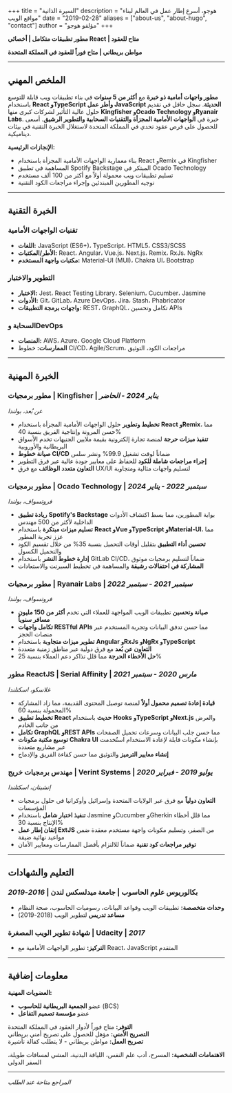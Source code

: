 +++
title = "السيرة الذاتية"
description = "هوجو، أسرع إطار عمل في العالم لبناء مواقع الويب"
date = "2019-02-28"
aliases = ["about-us", "about-hugo", "contact"]
author = "مؤلفو هوجو"
+++

**مطور تطبيقات متكامل | أخصائي React | متاح للعقود**

**مواطن بريطاني | متاح فوراً للعقود في المملكة المتحدة**

---

## الملخص المهني

**مطور واجهات أمامية ذو خبرة** مع **أكثر من 5 سنوات** في بناء تطبيقات ويب قابلة للتوسع باستخدام **React وTypeScript وأطر عمل JavaScript الحديثة**. سجل حافل في تقديم حلول عالية التأثير لشركات كبرى منها **Kingfisher وOcado Technology وRyanair Labs**. خبرة في **الواجهات الأمامية المجزأة والتقنيات السحابية والتطوير الرشيق**. أسعى للحصول على فرص عقود تحدي في المملكة المتحدة لاستغلال الخبرة التقنية في بيئات ديناميكية.

**الإنجازات الرئيسية:**

- بناء معمارية الواجهات الأمامية المجزأة باستخدام React وRemix في Kingfisher
- المساهمة في تطبيق Spotify Backstage المبتكر في Ocado Technology
- تسليم تطبيقات ويب محمولة أولاً مع أكثر من 100 ألف مستخدم
- توجيه المطورين المبتدئين وإجراء مراجعات الكود التقنية

---

## الخبرة التقنية

### تقنيات الواجهات الأمامية

- **اللغات:** JavaScript (ES6+)، TypeScript، HTML5، CSS3/SCSS
- **الأطر/المكتبات:** React، Angular، Vue.js، Next.js، Remix، RxJs، NgRx
- **مكتبات واجهة المستخدم:** Material-UI (MUI)، Chakra UI، Bootstrap

### التطوير والاختبار

- **الاختبار:** Jest، React Testing Library، Selenium، Cucumber، Jasmine
- **الأدوات:** Git، GitLab، Azure DevOps، Jira، Stash، Phabricator
- **واجهات برمجة التطبيقات:** REST، GraphQL، تكامل وتحسين APIs

### السحابة وDevOps

- **المنصات:** AWS، Azure، Google Cloud Platform
- **الممارسات:** خطوط CI/CD، Agile/Scrum، مراجعات الكود، التوثيق

---

## الخبرة المهنية

### مطور برمجيات | **Kingfisher** | _يناير 2024 - الحاضر_

_عن بُعد، بولندا_

- **تخطيط وتطوير** حلول الواجهات الأمامية المجزأة باستخدام **React وRemix**، مما حسن المرونة وإنتاجية الفريق بنسبة 40%
- **تنفيذ ميزات حرجة** لمنصة تجارة إلكترونية بقيمة ملايين الجنيهات تخدم الأسواق البريطانية والأوروبية
- **صيانة خطوط CI/CD** ضماناً لوقت تشغيل 99.9% ونشر سلس
- **إجراء مراجعات شاملة للكود** للحفاظ على معايير جودة عالية عبر فرق التطوير
- **التعاون متعدد الوظائف** مع فرق UX/UI لتسليم واجهات مثالية ومتجاوبة

### مطور برمجيات | **Ocado Technology** | _سبتمبر 2022 - يناير 2024_

_فروتسواف، بولندا_

- **ريادة تطبيق** **Spotify's Backstage** بوابة المطورين، مما بسط اكتشاف الأدوات الداخلية لأكثر من 500 مهندس
- **تسليم ميزات مبتكرة** باستخدام **React وVue وTypeScript وMaterial-UI**، مما عزز تجربة المطور
- **تحسين أداء التطبيق** بتقليل أوقات التحميل بنسبة 35% من خلال تقسيم الكود والتحميل الكسول
- **إدارة خطوط النشر** باستخدام GitLab CI/CD، ضماناً لتسليم برمجيات موثوق
- **المشاركة في احتفالات رشيقة** والمساهمة في تخطيط السبرنت والاستعادات

### مطور برمجيات | **Ryanair Labs** | _سبتمبر 2021 - سبتمبر 2022_

_فروتسواف، بولندا_

- **صيانة وتحسين** تطبيقات الويب المواجهة للعملاء التي تخدم **أكثر من 150 مليون مسافر سنوياً**
- **تكامل واجهات RESTful APIs** مما حسن تدفق البيانات وتجربة المستخدم عبر منصات الحجز
- **تطوير ميزات متجاوبة** باستخدام **Angular وRxJs وNgRx وTypeScript**
- **التعاون عن بُعد** مع فرق دولية عبر مناطق زمنية متعددة
- **حل الأخطاء الحرجة** مما قلل تذاكر دعم العملاء بنسبة 25%

### مطور ReactJS | **Serial Affinity** | _مارس 2020 - سبتمبر 2021_

_غلاسكو، اسكتلندا_

- **قيادة إعادة تصميم محمول أولاً** لمنصة توصيل المحتوى القديمة، مما زاد المشاركة المحمولة بنسبة 60%
- **تخطيط تطبيق React حديث** باستخدام **Hooks وTypeScript وNext.js** والعرض من جانب الخادم
- **تكامل GraphQL وREST APIs** مما حسن جلب البيانات وسرعات تحميل الصفحات
- **توسيع مكتبة مكونات Chakra UI** بإنشاء مكونات قابلة لإعادة الاستخدام استُخدمت عبر مشاريع متعددة
- **إنشاء معايير الترميز** والتوثيق مما حسن كفاءة الفريق والإدماج

### مهندس برمجيات خريج | **Verint Systems** | _يوليو 2019 - فبراير 2020_

_إنشينان، اسكتلندا_

- **التعاون دولياً** مع فرق عبر الولايات المتحدة وإسرائيل وأوكرانيا في حلول برمجيات المؤسسات
- **تنفيذ اختبار شامل** باستخدام Jasmine وCucumber وGherkin مما قلل أخطاء الإنتاج بنسبة 30%
- **إتقان إطار عمل ExtJS** من الصفر، وتسليم مكونات واجهة مستخدم معقدة ضمن مواعيد نهائية ضيقة
- **توفير مراجعات كود تقنية** ضماناً للالتزام بأفضل الممارسات ومعايير الأمان

---

## التعليم والشهادات

### بكالوريوس علوم الحاسوب | **جامعة ميدلسكس لندن** | _2016-2019_

- **وحدات متخصصة:** تطبيقات الويب وقواعد البيانات، رسوميات الحاسوب، صحة النظام
- **مساعد تدريس** لتطوير الويب (2018-2019)

### شهادة تطوير الويب المصغرة | **Udacity** | _2017_

- **التركيز:** تطوير الواجهات الأمامية مع React، JavaScript المتقدم

---

## معلومات إضافية

**العضويات المهنية:**

- عضو **الجمعية البريطانية للحاسوب** (BCS)
- عضو **مؤسسة تصميم التفاعل**

**التوفر:** متاح فوراً لأدوار العقود في المملكة المتحدة  
**التصريح الأمني:** مؤهل للحصول على تصريح أمني بريطاني  
**تصريح العمل:** مواطن بريطاني - لا يتطلب كفالة تأشيرة

**الاهتمامات الشخصية:** المسرح، أدب علم النفس، اللياقة البدنية، المشي لمسافات طويلة، السفر الدولي

---

_المراجع متاحة عند الطلب_
